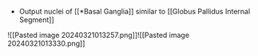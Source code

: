 - Output nuclei of [[*Basal Ganglia]] similar to [[Globus Pallidus Internal Segment]]

![[Pasted image 20240321013257.png]]![[Pasted image 20240321013330.png]]
